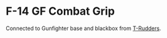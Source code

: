 # F-14 GF Combat Grip

Connected to Gunfighter base and blackbox from [T-Rudders](../VKB_T-Rudders/README.md).
